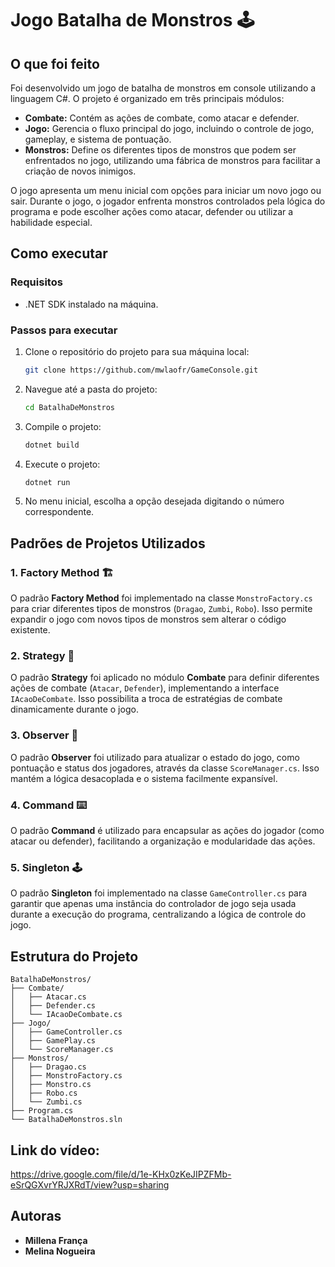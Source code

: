 # Jogo Batalha de Monstros 🕹

## O que foi feito
Foi desenvolvido um jogo de batalha de monstros em console utilizando a linguagem C#. O projeto é organizado em três principais módulos:

- **Combate:** Contém as ações de combate, como atacar e defender.
- **Jogo:** Gerencia o fluxo principal do jogo, incluindo o controle de jogo, gameplay, e sistema de pontuação.
- **Monstros:** Define os diferentes tipos de monstros que podem ser enfrentados no jogo, utilizando uma fábrica de monstros para facilitar a criação de novos inimigos.

O jogo apresenta um menu inicial com opções para iniciar um novo jogo ou sair. Durante o jogo, o jogador enfrenta monstros controlados pela lógica do programa e pode escolher ações como atacar, defender ou utilizar a habilidade especial.

## Como executar

### Requisitos
- .NET SDK instalado na máquina.

### Passos para executar
1. Clone o repositório do projeto para sua máquina local:
   ```bash
   git clone https://github.com/mwlaofr/GameConsole.git
   ```
2. Navegue até a pasta do projeto:
   ```bash
   cd BatalhaDeMonstros
   ```
3. Compile o projeto:
   ```bash
   dotnet build
   ```
4. Execute o projeto:
   ```bash
   dotnet run
   ```
5. No menu inicial, escolha a opção desejada digitando o número correspondente.

## Padrões de Projetos Utilizados

### 1. Factory Method 🏗
O padrão **Factory Method** foi implementado na classe `MonstroFactory.cs` para criar diferentes tipos de monstros (​`Dragao`, `Zumbi`, `Robo`). Isso permite expandir o jogo com novos tipos de monstros sem alterar o código existente.

### 2. Strategy 🎯
O padrão **Strategy** foi aplicado no módulo **Combate** para definir diferentes ações de combate (`Atacar`, `Defender`), implementando a interface `IAcaoDeCombate`. Isso possibilita a troca de estratégias de combate dinamicamente durante o jogo.

### 3. Observer 🔎
O padrão **Observer** foi utilizado para atualizar o estado do jogo, como pontuação e status dos jogadores, através da classe `ScoreManager.cs`. Isso mantém a lógica desacoplada e o sistema facilmente expansível.
   
### 4. Command ⌨️
O padrão **Command** é utilizado para encapsular as ações do jogador (como atacar ou defender), facilitando a organização e modularidade das ações.

### 5. Singleton 🕹
O padrão **Singleton** foi implementado na classe `GameController.cs` para garantir que apenas uma instância do controlador de jogo seja usada durante a execução do programa, centralizando a lógica de controle do jogo.

## Estrutura do Projeto

```
BatalhaDeMonstros/
├── Combate/
│   ├── Atacar.cs
│   ├── Defender.cs
│   └── IAcaoDeCombate.cs
├── Jogo/
│   ├── GameController.cs
│   ├── GamePlay.cs
│   └── ScoreManager.cs
├── Monstros/
│   ├── Dragao.cs
│   ├── MonstroFactory.cs
│   ├── Monstro.cs
│   ├── Robo.cs
│   └── Zumbi.cs
├── Program.cs
└── BatalhaDeMonstros.sln
```

## Link do vídeo:
https://drive.google.com/file/d/1e-KHx0zKeJIPZFMb-eSrQGXvrYRJXRdT/view?usp=sharing

## Autoras
- **Millena França**
- **Melina Nogueira**

